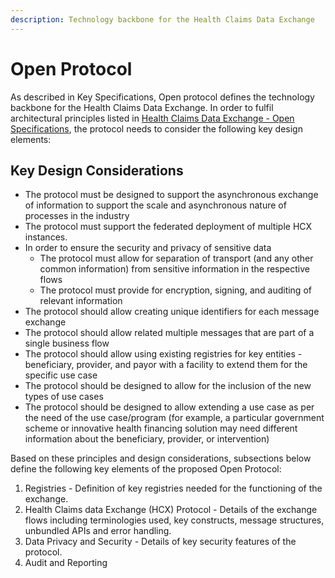 ```yaml
---
description: Technology backbone for the Health Claims Data Exchange
---
```


# Open Protocol

As described in Key Specifications, Open protocol defines the technology backbone for the Health Claims Data Exchange. In order to fulfil architectural principles listed in [Health Claims Data Exchange - Open Specifications](../../open-specifications/design-principles.md), the protocol needs to consider the following key design elements:

## Key Design Considerations

* The protocol must be designed to support the asynchronous exchange of information to support the scale and asynchronous nature of processes in the industry
* The protocol must support the federated deployment of multiple HCX instances.
* In order to ensure the security and privacy of sensitive data
  * The protocol must allow for separation of transport (and any other common information) from sensitive information in the respective flows
  * The protocol must provide for encryption, signing, and auditing of relevant information
* The protocol should allow creating unique identifiers for each message exchange
* The protocol should allow related multiple messages that are part of a single business flow
* The protocol should allow using existing registries for key entities - beneficiary, provider, and payor with a facility to extend them for the specific use case
* The protocol should be designed to allow for the inclusion of the new types of use cases
* The protocol should be designed to allow extending a use case as per the need of the use case/program (for example, a particular government scheme or innovative health financing solution may need different information about the beneficiary, provider, or intervention)

Based on these principles and design considerations, subsections below define the following key elements of the proposed Open Protocol:

1. Registries - Definition of key registries needed for the functioning of the exchange.
2. Health Claims data Exchange (HCX) Protocol - Details of the exchange flows including terminologies used, key constructs, message structures, unbundled APIs and error handling.
3. Data Privacy and Security - Details of key security features of the protocol.
4. Audit and Reporting&#x20;
